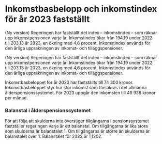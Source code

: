 # Inkomstbasbelopp och inkomstindex för år 2023 fastställt

(Ny version) Regeringen har fastställt det index – inkomstindex – som räknar upp inkomstpensionen varje år. Inkomstindex ökar från 194,19 under 2022 till 203,13 år 2023, en ökning med 4,6 procent. Inkomstindex används för den årliga uppräkningen av inkomst- och tilläggspensioner.

(Ny version) Regeringen har fastställt det index – inkomstindex – som räknar upp inkomstpensionen varje år. Inkomstindex ökar från 194,19 under 2022 till 203,13 år 2023, en ökning med 4,6 procent. Inkomstindex används för den årliga uppräkningen av inkomst- och tilläggspensioner.

Inkomstbasbeloppet för år 2023 har fastställts till 74 300 kronor. Inkomstbasbeloppet styr hur stor inkomst som försäkras i det allmänna ålderspensionssystemet. För 2023 uppgår den inkomsten till 49 938 kronor per månad.

### Balanstal i ålderspensionssystemet

För att följa att skulderna inte överstiger tillgångarna i pensionssystemet fastställer regeringen varje år ett balanstal. Om tillgångarna är lika stora som skulderna är balanstalet 1. Om tillgångarna är större än skulderna är balanstalet över 1. Balanstalet för 2023 är 1,1202.
